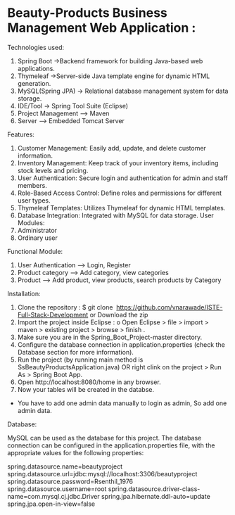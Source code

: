 
#  Beauty-Products Business Management Web Application : <br>



Technologies used: 
1. Spring Boot ->Backend framework for building Java-based web applications.
2. Thymeleaf  ->Server-side Java template engine for dynamic HTML generation.
3. MySQL(Spring JPA)      -> Relational database management system for data storage.
4. IDE/Tool    -> Spring Tool Suite (Eclipse)
5. Project Management --> Maven
6. Server         --> Embedded Tomcat Server

Features:
1. Customer Management: Easily add, update, and delete customer information.
2. Inventory Management: Keep track of your inventory items, including stock levels and pricing.
3. User Authentication: Secure login and authentication for admin and staff members.
4. Role-Based Access Control: Define roles and permissions for different user types.
5. Thymeleaf Templates: Utilizes Thymeleaf for dynamic HTML templates.
6. Database Integration: Integrated with MySQL for data storage.
User Modules:
1. Administrator
2. Ordinary user

Functional Module: 
1. User Authentication --> Login, Register
2. Product category      --> Add category, view categories
3. Product	        --> Add product, view products, search products by Category

Installation:
1. Clone the repository : $ git clone 
https://github.com/vnarawade/ISTE-Full-Stack-Development or Download the zip
2. Import the project inside Eclipse :
o Open Eclipse > file > import > maven > existing project > browse > finish .
3. Make sure you are in the Spring_Boot_Project-master  directory.
4. Configure the database connection in application.properties (check the Database section for more information).
5. Run the project (by running main method is SsBeautyProductsApplication.java) OR right clink on the project > Run As > Spring Boot App.
6. Open http://localhost:8080/home in any browser.
7. Now your tables will be created in the databse.
* You have to add one admin data manually to login as admin, So add one admin data.

Database:

MySQL can be used as the database for this project. The database connection can be configured in the application.properties file, with the appropriate values for the following properties:

spring.datasource.name=beautyproject
spring.datasource.url=jdbc:mysql://localhost:3306/beautyproject
spring.datasource.password=Rsenthil_1976
spring.datasource.username=root
spring.datasource.driver-class-name=com.mysql.cj.jdbc.Driver
spring.jpa.hibernate.ddl-auto=update
spring.jpa.open-in-view=false

